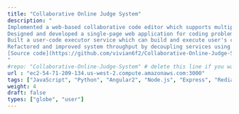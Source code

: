```yaml
---
title: "Collaborative Online Judge System"
description: "
Implemented a web-based collaborative code editor which supports multiple user editing simultaneously (ACE, Socket.io, Redis).<br>
Designed and developed a single-page web application for coding problems (Angular2, Auth0, Node.js, MongoDB).<br>
Built a user-code executor service which can build and execute user's code (Docker, Flask).<br>
Refactored and improved system throughput by decoupling services using RESTful API and loading balancing by Nginx (REST API, Nginx).<br>
[Source code](https://github.com/vivian6f2/Collaborative-Online-Judge-System)
"
#repo: "Collaborative-Online-Judge-System" # delete this line if you want blog-like posts for projects
url : "ec2-54-71-209-134.us-west-2.compute.amazonaws.com:3000"
tags: ["JavaScript", "Python", "Angular2", "Node.js", "Express", "Redia", "MongoDB", "Docker", "RESTful API", "Nginx", "USC"]
weight: 4
draft: false
types: ["globe", "user"]
---
```

